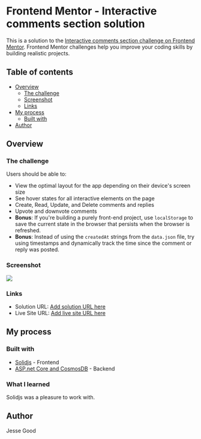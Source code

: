 # Frontend Mentor - Interactive comments section solution

This is a solution to the [Interactive comments section challenge on Frontend Mentor](https://www.frontendmentor.io/challenges/interactive-comments-section-iG1RugEG9). Frontend Mentor challenges help you improve your coding skills by building realistic projects.

## Table of contents

- [Overview](#overview)
  - [The challenge](#the-challenge)
  - [Screenshot](#screenshot)
  - [Links](#links)
- [My process](#my-process)
  - [Built with](#built-with)
- [Author](#author)

## Overview

### The challenge

Users should be able to:

- View the optimal layout for the app depending on their device's screen size
- See hover states for all interactive elements on the page
- Create, Read, Update, and Delete comments and replies
- Upvote and downvote comments
- **Bonus**: If you're building a purely front-end project, use `localStorage` to save the current state in the browser that persists when the browser is refreshed.
- **Bonus**: Instead of using the `createdAt` strings from the `data.json` file, try using timestamps and dynamically track the time since the comment or reply was posted.

### Screenshot

![](./screenshot.jpg)

### Links

- Solution URL: [Add solution URL here](https://github.com/jessegood/frontendmentor/tree/master/interactive-comments-section-main)
- Live Site URL: [Add live site URL here](https://frontendmentor-w5qu.vercel.app/)

## My process

### Built with

- [Solidjs](https://www.solidjs.com/) - Frontend
- [ASP.net Core and CosmosDB](https://learn.microsoft.com/en-us/azure/cosmos-db/nosql/tutorial-dotnet-web-app) - Backend

### What I learned

Solidjs was a pleasure to work with.

## Author

Jesse Good
